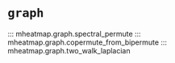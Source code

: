 # `graph`

::: mheatmap.graph.spectral_permute
::: mheatmap.graph.copermute_from_bipermute
::: mheatmap.graph.two_walk_laplacian
